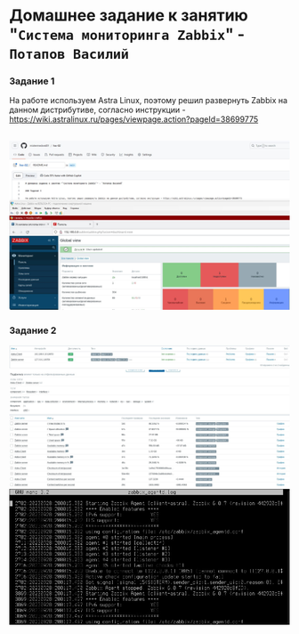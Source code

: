 # Домашнее задание к занятию "`Система мониторинга Zabbix`" - `Потапов Василий`

### Задание 1

На работе используем Astra Linux, поэтому решил развернуть Zabbix на данном дистрибутиве, согласно инструкции - https://wiki.astralinux.ru/pages/viewpage.action?pageId=38699775

![zab_01](https://github.com/mistermedved01/devops-netology/blob/master/hw-02-smon/img/01.jpg)
---

### Задание 2
![zab_02](https://github.com/mistermedved01/devops-netology/blob/master/hw-02-smon/img/02.jpg)
![zab_03](https://github.com/mistermedved01/devops-netology/blob/master/hw-02-smon/img/03.jpg)
![zab_04](https://github.com/mistermedved01/devops-netology/blob/master/hw-02-smon/img/04.jpg)
